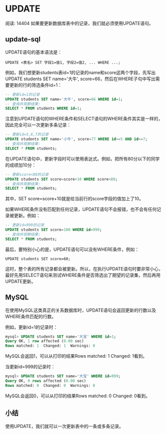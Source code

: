 # UPDATE
阅读: 14404
如果要更新数据库表中的记录，我们就必须使用UPDATE语句。

## update-sql

UPDATE语句的基本语法是：
```
UPDATE <表名> SET 字段1=值1, 字段2=值2, ... WHERE ...;
```
例如，我们想更新students表id=1的记录的name和score这两个字段，先写出UPDATE students SET name='大牛', score=66，然后在WHERE子句中写出需要更新的行的筛选条件id=1：
```sql
-- 更新id=1的记录
UPDATE students SET name='大牛', score=66 WHERE id=1;
-- 查询并观察结果:
SELECT * FROM students WHERE id=1;
```
注意到UPDATE语句的WHERE条件和SELECT语句的WHERE条件其实是一样的，因此完全可以一次更新多条记录：
```sql
-- 更新id=5,6,7的记录
UPDATE students SET name='小牛', score=77 WHERE id>=5 AND id<=7;
-- 查询并观察结果:
SELECT * FROM students;
```
在UPDATE语句中，更新字段时可以使用表达式。例如，把所有80分以下的同学的成绩加10分：
```sql
-- 更新score<80的记录
UPDATE students SET score=score+10 WHERE score<80;
-- 查询并观察结果:
SELECT * FROM students;
```
其中，SET score=score+10就是给当前行的score字段的值加上了10。

如果WHERE条件没有匹配到任何记录，UPDATE语句不会报错，也不会有任何记录被更新。例如：
```sql
-- 更新id=999的记录
UPDATE students SET score=100 WHERE id=999;
-- 查询并观察结果:
SELECT * FROM students;
```
最后，要特别小心的是，UPDATE语句可以没有WHERE条件，例如：
```
UPDATE students SET score=60;
```
这时，整个表的所有记录都会被更新。所以，在执行UPDATE语句时要非常小心，最好先用SELECT语句来测试WHERE条件是否筛选出了期望的记录集，然后再用UPDATE更新。

## MySQL
在使用MySQL这类真正的关系数据库时，UPDATE语句会返回更新的行数以及WHERE条件匹配的行数。

例如，更新id=1的记录时：
```sql
mysql> UPDATE students SET name='大宝' WHERE id=1;
Query OK, 1 row affected (0.00 sec)
Rows matched: 1  Changed: 1  Warnings: 0
```
MySQL会返回1，可以从打印的结果Rows matched: 1 Changed: 1看到。

当更新id=999的记录时：
```sql
mysql> UPDATE students SET name='大宝' WHERE id=999;
Query OK, 0 rows affected (0.00 sec)
Rows matched: 0  Changed: 0  Warnings: 0
```
MySQL会返回0，可以从打印的结果Rows matched: 0 Changed: 0看到。

## 小结
使用UPDATE，我们就可以一次更新表中的一条或多条记录。